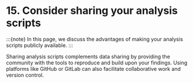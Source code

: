 # 15. Consider sharing your analysis scripts
:::{note}
In this page, we discuss the advantages of making your analysis scripts publicly available.
:::

Sharing analysis scripts complements data sharing by providing the community with the tools to reproduce and build upon your findings. Using platforms like GitHub or GitLab can also facilitate collaborative work and version control.

